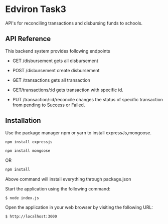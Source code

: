 # Edviron Task3

API's for reconciling transactions and disbursing funds to schools.

## API Reference
This backend system provides following endpoints

* GET /disbursement gets all disbursement
* POST /disbursement create disbursement

* GET /transactions gets all transaction
* GET/transactions/:id gets transaction with specific id. 
* PUT /transaction/:id/reconcile changes the status of specific transaction from pending to Success or Failed.


## Installation

Use the package manager npm or yarn to install expressJs,mongoose.

```bash
npm install expressjs

```

```bash
npm install mongoose
```
OR
```bash
npm install
```
Above command will install everything through package.json

Start the application using the following command:
```
$ node index.js
```

Open the application in your web browser by visiting the following URL:
```
$ http://localhost:3000
```
